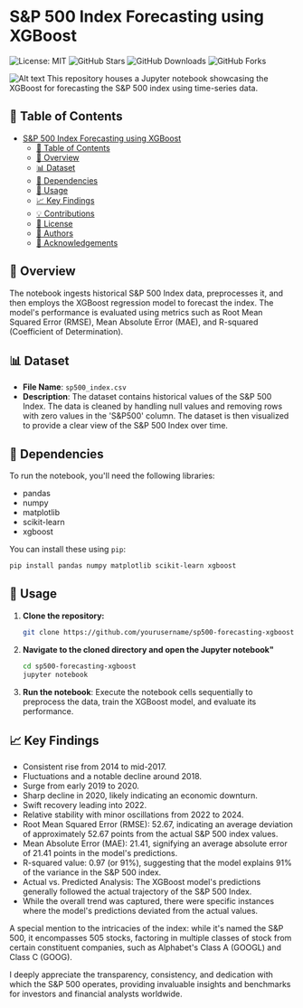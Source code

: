 # S&P 500 Index Forecasting using XGBoost

![License: MIT](https://img.shields.io/badge/License-MIT-yellow.svg)
![GitHub Stars](https://img.shields.io/github/stars/jorgesandoval/sp500-forecasting-xgboost.svg)
![GitHub Downloads](https://img.shields.io/github/downloads/jorgesandoval/sp500-forecasting-xgboost/total.svg)
![GitHub Forks](https://img.shields.io/github/forks/jorgesandoval/sp500-forecasting-xgboost.svg)


![Alt text](images/SP500Forecasting.png)
This repository houses a Jupyter notebook showcasing the XGBoost for forecasting the S&P 500 index using time-series data.



## 📖 Table of Contents
- [S\&P 500 Index Forecasting using XGBoost](#sp-500-index-forecasting-using-xgboost)
  - [📖 Table of Contents](#-table-of-contents)
  - [📌 Overview](#-overview)
  - [📊 Dataset](#-dataset)
  - [🔧 Dependencies](#-dependencies)
  - [🚀 Usage](#-usage)
  - [📈 Key Findings](#-key-findings)
  - [💡 Contributions](#-contributions)
  - [📜 License](#-license)
  - [👤 Authors](#-authors)
  - [🙌 Acknowledgements](#-acknowledgements)

## 📌 Overview
The notebook ingests historical S&P 500 Index data, preprocesses it, and then employs the XGBoost regression model to forecast the index. The model's performance is evaluated using metrics such as Root Mean Squared Error (RMSE), Mean Absolute Error (MAE), and R-squared (Coefficient of Determination).

## 📊 Dataset

* **File Name**: `sp500_index.csv`
* **Description**: The dataset contains historical values of the S&P 500 Index. The data is cleaned by handling null values and removing rows with zero values in the 'S&P500' column. The dataset is then visualized to provide a clear view of the S&P 500 Index over time.

## 🔧 Dependencies

To run the notebook, you'll need the following libraries:

- pandas
- numpy
- matplotlib
- scikit-learn
- xgboost

You can install these using `pip`:

```bash
pip install pandas numpy matplotlib scikit-learn xgboost
```

## 🚀 Usage

1. **Clone the repository:**

   ```bash
   git clone https://github.com/yourusername/sp500-forecasting-xgboost.git
   ```
2. **Navigate to the cloned directory and open the Jupyter notebook"**

    ```bash
    cd sp500-forecasting-xgboost
    jupyter notebook
    ```
3. **Run the notebook**: Execute the notebook cells sequentially to preprocess the data, train the XGBoost model, and evaluate its performance.
## 📈 Key Findings

* Consistent rise from 2014 to mid-2017.
* Fluctuations and a notable decline around 2018.
* Surge from early 2019 to 2020.
* Sharp decline in 2020, likely indicating an economic downturn.
* Swift recovery leading into 2022.
* Relative stability with minor oscillations from 2022 to 2024.
* Root Mean Squared Error (RMSE): 52.67, indicating an average deviation of approximately 52.67 points from the actual S&P 500 index values.
* Mean Absolute Error (MAE): 21.41, signifying an average absolute error of 21.41 points in the model's predictions.
* R-squared value: 0.97 (or 91%), suggesting that the model explains 91% of the variance in the S&P 500 index.
* Actual vs. Predicted Analysis: The XGBoost model's predictions generally followed the actual trajectory of the S&P 500 Index.
* While the overall trend was captured, there were specific instances where the model's predictions deviated from the actual values.


A special mention to the intricacies of the index: while it's named the S&P 500, it encompasses 505 stocks, factoring in multiple classes of stock from certain constituent companies, such as Alphabet's Class A (GOOGL) and Class C (GOOG).

I deeply appreciate the transparency, consistency, and dedication with which the S&P 500 operates, providing invaluable insights and benchmarks for investors and financial analysts worldwide.



